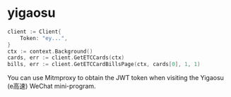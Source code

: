# yigaosu

```go
client := Client{
	Token: "ey...",
}
ctx := context.Background()
cards, err := client.GetETCCards(ctx)
bills, err := client.GetETCCardBillsPage(ctx, cards[0], 1, 1)
```

You can use Mitmproxy to obtain the JWT token when visiting the Yigaosu (e高速)
WeChat mini-program.
